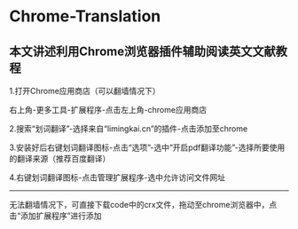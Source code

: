 # Chrome-Translation
**本文讲述利用Chrome浏览器插件辅助阅读英文文献教程**
---
1.打开Chrome应用商店（可以翻墙情况下）

  右上角-更多工具-扩展程序-点击左上角-chrome应用商店
  
2.搜索“划词翻译”-选择来自“limingkai.cn”的插件-点击添加至chrome

3.安装好后右键划词翻译图标-点击“选项”-选中“开启pdf翻译功能”-选择所要使用的翻译来源（推荐百度翻译）

4.右键划词翻译图标-点击管理扩展程序-选中允许访问文件网址

---

无法翻墙情况下，可直接下载code中的crx文件，拖动至chrome浏览器中，点击“添加扩展程序”进行添加
